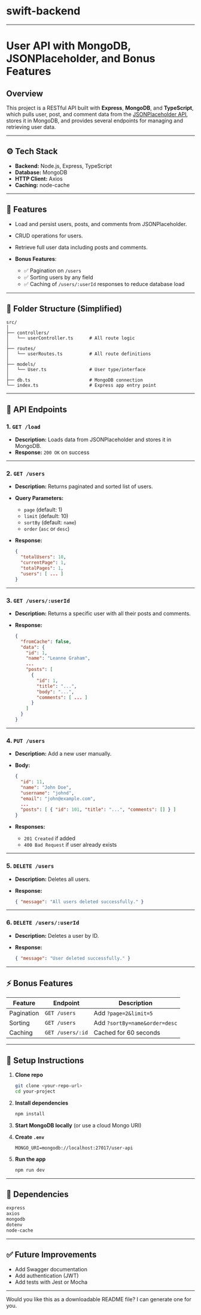 # swift-backend

---

# User API with MongoDB, JSONPlaceholder, and Bonus Features

## Overview

This project is a RESTful API built with **Express**, **MongoDB**, and **TypeScript**, which pulls user, post, and comment data from the [JSONPlaceholder API](https://jsonplaceholder.typicode.com/), stores it in MongoDB, and provides several endpoints for managing and retrieving user data.

---

## ⚙️ Tech Stack

- **Backend:** Node.js, Express, TypeScript
- **Database:** MongoDB
- **HTTP Client:** Axios
- **Caching:** node-cache

---

## 🚀 Features

- Load and persist users, posts, and comments from JSONPlaceholder.
- CRUD operations for users.
- Retrieve full user data including posts and comments.
- **Bonus Features**:

  - ✅ Pagination on `/users`
  - ✅ Sorting users by any field
  - ✅ Caching of `/users/:userId` responses to reduce database load

---

## 📁 Folder Structure (Simplified)

```
src/
│
├── controllers/
│   └── userController.ts      # All route logic
│
├── routes/
│   └── userRoutes.ts          # All route definitions
│
├── models/
│   └── User.ts                # User type/interface
│
├── db.ts                      # MongoDB connection
└── index.ts                   # Express app entry point
```

---

## 🧪 API Endpoints

### 1. `GET /load`

- **Description:** Loads data from JSONPlaceholder and stores it in MongoDB.
- **Response:** `200 OK` on success

---

### 2. `GET /users`

- **Description:** Returns paginated and sorted list of users.
- **Query Parameters:**

  - `page` (default: 1)
  - `limit` (default: 10)
  - `sortBy` (default: `name`)
  - `order` (`asc` or `desc`)

- **Response:**

  ```json
  {
    "totalUsers": 10,
    "currentPage": 1,
    "totalPages": 1,
    "users": [ ... ]
  }
  ```

---

### 3. `GET /users/:userId`

- **Description:** Returns a specific user with all their posts and comments.
- **Response:**

  ```json
  {
    "fromCache": false,
    "data": {
      "id": 1,
      "name": "Leanne Graham",
      ...
      "posts": [
        {
          "id": 1,
          "title": "...",
          "body": "...",
          "comments": [ ... ]
        }
      ]
    }
  }
  ```

---

### 4. `PUT /users`

- **Description:** Add a new user manually.
- **Body:**

  ```json
  {
    "id": 11,
    "name": "John Doe",
    "username": "johnd",
    "email": "john@example.com",
    ...
    "posts": [ { "id": 101, "title": "...", "comments": [] } ]
  }
  ```

- **Responses:**

  - `201 Created` if added
  - `400 Bad Request` if user already exists

---

### 5. `DELETE /users`

- **Description:** Deletes all users.
- **Response:**

  ```json
  { "message": "All users deleted successfully." }
  ```

---

### 6. `DELETE /users/:userId`

- **Description:** Deletes a user by ID.
- **Response:**

  ```json
  { "message": "User deleted successfully." }
  ```

---

## ⚡ Bonus Features

| Feature    | Endpoint         | Description                   |
| ---------- | ---------------- | ----------------------------- |
| Pagination | `GET /users`     | Add `?page=2&limit=5`         |
| Sorting    | `GET /users`     | Add `?sortBy=name&order=desc` |
| Caching    | `GET /users/:id` | Cached for 60 seconds         |

---

## 🧰 Setup Instructions

1. **Clone repo**

   ```bash
   git clone <your-repo-url>
   cd your-project
   ```

2. **Install dependencies**

   ```bash
   npm install
   ```

3. **Start MongoDB locally** (or use a cloud Mongo URI)

4. **Create `.env`**

   ```
   MONGO_URI=mongodb://localhost:27017/user-api
   ```

5. **Run the app**

   ```bash
   npm run dev
   ```

---

## 📎 Dependencies

```bash
express
axios
mongodb
dotenv
node-cache
```

---

## ✅ Future Improvements

- Add Swagger documentation
- Add authentication (JWT)
- Add tests with Jest or Mocha

---

Would you like this as a downloadable README file? I can generate one for you.
